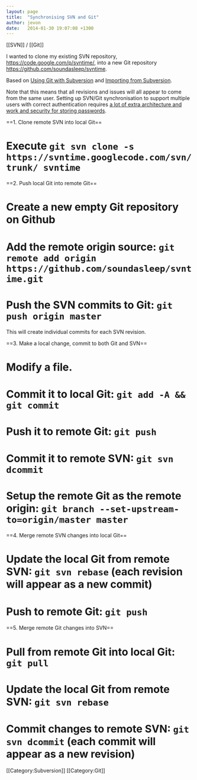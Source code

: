 ```yaml
---
layout: page
title:  "Synchronising SVN and Git"
author: jevon
date:   2014-01-30 19:07:08 +1300
---
```


[[SVN]] / [[Git]]

I wanted to clone my existing SVN repository, https://code.google.com/p/svntime/, into a new Git repository https://github.com/soundasleep/svntime.

Based on <a href="http://viget.com/extend/effectively-using-git-with-subversion">Using Git with Subversion</a> and <a href="https://help.github.com/articles/importing-from-subversion">Importing from Subversion</a>.

Note that this means that all revisions and issues will all appear to come from the same user. Setting up SVN/Git synchronisation to support multiple users with correct authentication requires <a href="https://github.com/mrts/git-svn-bridge">a lot of extra architecture and work and security for storing passwords</a>.

==1. Clone remote SVN into local Git==

# Execute `git svn clone -s https://svntime.googlecode.com/svn/trunk/ svntime`

==2. Push local Git into remote Git==

# Create a new empty Git repository on Github
# Add the remote origin source: `git remote add origin https://github.com/soundasleep/svntime.git`
# Push the SVN commits to Git: `git push origin master`

This will create individual commits for each SVN revision.

==3. Make a local change, commit to both Git and SVN==

# Modify a file.
# Commit it to local Git: `git add -A && git commit`
# Push it to remote Git: `git push`
# Commit it to remote SVN: `git svn dcommit`
# Setup the remote Git as the remote origin: `git branch --set-upstream-to=origin/master master`

==4. Merge remote SVN changes into local Git==

# Update the local Git from remote SVN: `git svn rebase` (each revision will appear as a new commit)
# Push to remote Git: `git push` 

==5. Merge remote Git changes into SVN==

# Pull from remote Git into local Git: `git pull`
# Update the local Git from remote SVN: `git svn rebase`
# Commit changes to remote SVN: `git svn dcommit` (each commit will appear as a new revision)

[[Category:Subversion]]
[[Category:Git]]